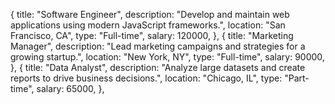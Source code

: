   {
    title: "Software Engineer",
    description: "Develop and maintain web applications using modern JavaScript frameworks.",
    location: "San Francisco, CA",
    type: "Full-time",
    salary: 120000,
  },
  {
    title: "Marketing Manager",
    description: "Lead marketing campaigns and strategies for a growing startup.",
    location: "New York, NY",
    type: "Full-time",
    salary: 90000,
  },
  {
    title: "Data Analyst",
    description: "Analyze large datasets and create reports to drive business decisions.",
    location: "Chicago, IL",
    type: "Part-time",
    salary: 65000,
  },
